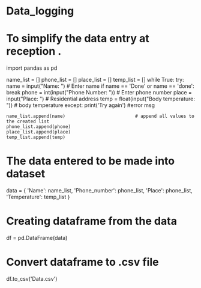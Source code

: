# Data_logging
# To simplify the data entry at reception .

import pandas as pd

name_list = []
phone_list = []
place_list = []
temp_list = []
while True:
    try:
        name = input("Name: ")                      #  Enter name
        if name == 'Done' or name == 'done':
            break
        phone = int(input("Phone Number: "))        # Enter phone number
        place = input("Place: ")                    # Residential address
        temp = float(input("Body temperature: "))     # body temperature
    except:
        print('Try again')                          #error msg

    name_list.append(name)                          # append all values to the created list
    phone_list.append(phone)
    place_list.append(place)
    temp_list.append(temp)

# The data entered to be made into dataset
data = {
    'Name': name_list,
    'Phone_number': phone_list,
    'Place': phone_list,
    'Temperature': temp_list
}

# Creating dataframe from the data
df = pd.DataFrame(data)

# Convert dataframe to .csv file
df.to_csv('Data.csv') 

